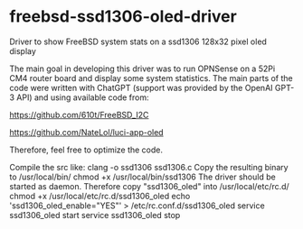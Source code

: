 # freebsd-ssd1306-oled-driver
Driver to show FreeBSD system stats on a ssd1306 128x32 pixel oled display

The main goal in developing this driver was to run OPNSense on a 52Pi CM4 router board and display some system statistics.
The main parts of the code were written with ChatGPT (support was provided by the OpenAI GPT-3 API) and using available code from:

https://github.com/610t/FreeBSD_I2C

https://github.com/NateLol/luci-app-oled

Therefore, feel free to optimize the code.

Compile the src like: clang -o ssd1306 ssd1306.c
Copy the resulting binary to /usr/local/bin/
chmod +x /usr/local/bin/ssd1306
The driver should be started as daemon. 
Therefore copy "ssd1306_oled" into /usr/local/etc/rc.d/
chmod +x /usr/local/etc/rc.d/ssd1306_oled
echo 'ssd1306_oled_enable="YES"' > /etc/rc.conf.d/ssd1306_oled
service ssd1306_oled start
service ssd1306_oled stop
